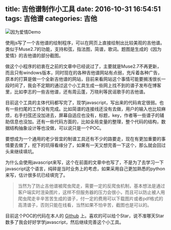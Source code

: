 title: 吉他谱制作小工具
date: 2016-10-31 16:54:51
tags: 吉他谱
categories: 吉他
---

![因为爱情Demo](http://ofphfz209.bkt.clouddn.com/ywaq.png)

使用js写了一个吉他谱的绘制程序，可以在网页上直接绘制出比较美观的吉他谱。类似于Muse2.7的功能，支持和弦，指法图，简谱，歌词。题图是生成的《因为爱情》的吉他谱的部分截图。

做这个小程序的初衷在之前的文章中已经说过了，主要就是Muse2.7不再更新，而且只有windows版本，同时现在的各种吉他谱网站有点弱，充斥着各种广告，原本的打算是做一个全新吉他谱的网站，目前来看网站这个事情可能要搁浅很长一段时间了，我会不定期的通过这个小工具生成一些网上找不到的谱子发布在博客里，比如李志的一些吉他谱，还有周云蓬，万晓利等民谣歌手的吉他谱。

目前这个工具的主体代码都写完了，现学javascript，写出来的代码肯定很弱。也有一些扫尾的工作没有完成。比如简谱的连接线还没有去做，用户的输入也比较麻烦，右手扫弦还没加进去，屏幕自适应也没有，标题，key，作者等一些谱子的辅助信息也没加。还有一些代码方面的，比如全局变量的整理，整个代码的结构，数据结构抽象设计等也没做，可以说只是一个POC。

要想成为一个通用的老少皆宜的制谱工具还有不少的路要走，现在有更加重要的事情要去做了，挖下的坑得看缘分了，如果有一天又想完善一下这个，那么就会回过头来继续填坑。

为什么会使用javascript来写，这个在前面的文章中也写了，不是为了去学习一下javascript这个语言，纯碎是当时业务上的考虑，如果采用自己更加熟悉的python来写，估计很多坑已经填完了。

>当然为了防止吉他谱被爬虫爬走，需要一定的反爬虫机制，基本想法是通过客户端实时渲染图片，这样不但服务器的压力会很小，而且可以防止被人用爬虫爬走辛辛苦苦生成的谱子，付一定的费用可以下载图片或者pdf格式的高清谱子，否则只能在线看，当然如果不怕辛苦，截图也是可以的。


目前这个POC的代码在本人的 [Github](https://github.com/chenyoufu/) 上。喜欢的可以给个Star，说不准哪天Star数多了我会好好学学javascript，然后继续完善这个小工具。
